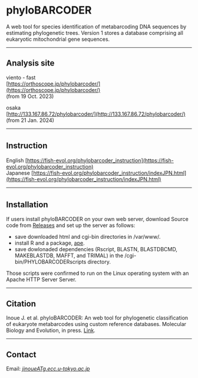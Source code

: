 # phyloBARCODER
A web tool for species identification of metabarcoding DNA sequences by estimating phylogenetic trees. Version 1 stores a database comprising all eukaryotic mitochondrial gene sequences. 


---

## Analysis site   
viento - fast   
[https://orthoscope.jp/phylobarcoder/](https://orthoscope.jp/phylobarcoder/)      
(from 19 Oct. 2023)   

osaka   
[http://133.167.86.72/phylobarcoder/](http://133.167.86.72/phylobarcoder/)   
(from 21 Jan. 2024) 

---
## Instruction　　　
English [https://fish-evol.org/phylobarcoder_instruction](https://fish-evol.org/phylobarcoder_instruction)   
Japanese [https://fish-evol.org/phylobarcoder_instruction/indexJPN.html](https://fish-evol.org/phylobarcoder_instruction/indexJPN.html)   

---
## Installation　　　
If users install phyloBARCODER on your own web server, download Source code from [Releases](https://github.com/jun-inoue/phyloBARCODER/releases) and set up the server as follows:
- save downloaded html and cgi-bin directories in /var/www/.
- install R and a package, [ape](https://github.com/emmanuelparadis/ape?tab=readme-ov-file).
- save dowlonaded dependencies (Rscript, BLASTN, BLASTDBCMD, MAKEBLASTDB, MAFFT, and TRIMAL) in the /cgi-bin/PHYLOBARCODERscripts directory.   

Those scripts were confirmed to run on the Linux operating system with an Apache HTTP Server Server.   

---
## Citation
Inoue J. et al. 
phyloBARCODER: An web tool for phylogenetic classification of eukaryote metabarcodes using custom reference databases. Molecular Biology and Evolution, in press. [Link](https://academic.oup.com/mbe/advance-article/doi/10.1093/molbev/msae111/7689935?utm_source=advanceaccess&utm_campaign=mbe&utm_medium=email).   

---
## Contact 
Email: [_jinoueATg.ecc.u-tokyo.ac.jp_](http://www.fish-evol.org/index_eng.html)
<br />  
